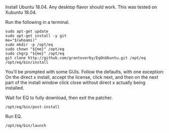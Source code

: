 &#x200B;

Install Ubuntu 18.04. Any desktop flavor should work. This was tested on Xubuntu 18.04.

Run the following in a terminal.

    sudo apt-get update
    sudo apt-get install -y git
    me="$(whoami)"
    sudo mkdir -p /opt/eq
    sudo chown "${me}" /opt/eq
    sudo chgrp "${me}" /opt/eq
    git clone http://github.com/grantoverby/EqOnUbuntu.git /opt/eq
    /opt/eq/bin/install

You'll be prompted with some GUIs. Follow the defaults, with one exception: On the direct x install, accept the license, click next, and then on the next part of the install window click close without direct x actually being installed.

Wait for EQ to fully download, then exit the patcher.

    /opt/eq/bin/post-install

Run EQ.

    /opt/eq/bin/launch
